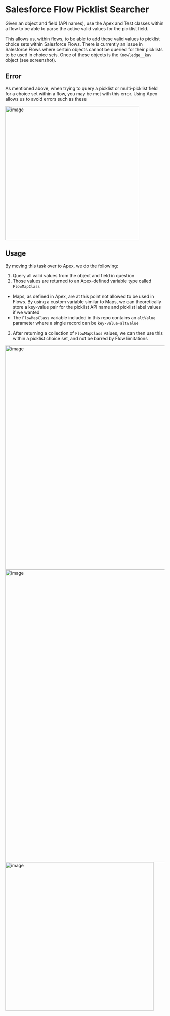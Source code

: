 # Salesforce Flow Picklist Searcher

Given an object and field (API names), use the Apex and Test classes within a flow to be able to parse the active valid values for the picklist field.

This allows us, within flows, to be able to add these valid values to picklist choice sets within Salesforce Flows.  There is currently an issue in Salesforce Flows where certain objects cannot be queried for their picklists to be used in choice sets.  Once of these objects is the `Knowledge__kav` object (see screenshot).

## Error
As mentioned above, when trying to query a picklist or multi-picklist field for a choice set within a flow, you may be met with this error.  Using Apex allows us to avoid errors such as these

<img width="423" alt="image" src="https://github.com/user-attachments/assets/1cf07121-47a2-4a56-9db2-cdae517c223e">


## Usage
By moving this task over to Apex, we do the following:
1. Query all valid values from the object and field in question
2. Those values are returned to an Apex-defined variable type called `FlowMapClass`
  - Maps, as defined in Apex, are at this point not allowed to be used in Flows.  By using a custom variable similar to Maps, we can theoretically store a key-value pair for the picklist API name and picklist label values if we wanted
  - The `FlowMapClass` variable included in this repo contains an `altValue` parameter where a single record can be `key-value-altValue`
3. After returning a collection of `FlowMapClass` values, we can then use this within a picklist choice set, and not be barred by Flow limitations

<img width="708" alt="image" src="https://github.com/user-attachments/assets/63c11dde-ecb0-43f6-91ff-46067e0fa3b7">
<img width="923" alt="image" src="https://github.com/user-attachments/assets/e09082bb-d535-4492-baa9-12448fd28803">
<img width="469" alt="image" src="https://github.com/user-attachments/assets/11b95a9a-13a2-47f9-99a6-65ec2acf5cc2">



